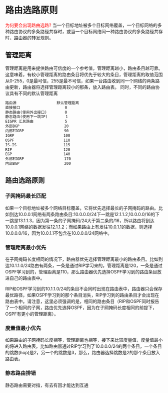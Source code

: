# 路由选路原则

<font color='red'>为何要会出现路由选路?</font>
当一个目标地址被多个目标网络覆盖，一个目标网络的多种路由协议的多条路径共存时，或当一个目标网络同一种路由协议的多条路径共存时，路由器的转发规则。

## 管理距离
管理距离是用来提供路由可信度的一个参考值，管理距离越小，路由条目越可靠。这意味着，有较小管理距离的路由条目将优先于较大的条目，管理距离的取值范围从0-255，0是最可信，255是最不可信，如果一台路由收到同一个网络的两条路由更新，路由器将选择管理距离较小的那条，放入路由表。
同时，不同的路由协议具有不同的默认管理距离
```txt
路由源                  默认管理距离
直接接口                    0
静态路由(使用外出接口)        0
静态路由(使用下一跳IP)        1
EIGPR 汇总路由              5
外部BGP                    20
内部EIGRP                  90
IGRP                      100
OSPF                      110
IS-IS                     115
RIP                       120
EGP                       140                      
外部EIGRP                  170
内部BGP                    200
```
## 路由选路原则
### 子网掩码最长匹配
如果一个目标地址被多个网络目标覆盖，它将优先选择最长的子网掩码的路由。比如到达10.0.0.1网络有两条路由条目:10.0.0.0/24下一跳是12.1.1.2,10.0.0.0/16的下一跳是13.1.1.3，因为第一条的子网掩码/24大于第二条的/16，所以路由将到达10.0.0.1网络的数据发往12.1.1.2；而如果路由上有发往10.0.1.1的数据，则选择10.0.0.0/16，因为10.0.1.1不包含在10.0.0.0/24网络中。
### 管理距离最小优先
在子网掩码长度相同的情况下，路由器优先选择管理距离最小的路由条目。比如到达10.1.1.0/24路由有两条，一条是通过RIP学习来的，管理距离是120，一条是通过OSPF学习到的，管理距离是110，那么路由器优先选择OSPF学习到的路由条目放进自己的路由表中。

RIP和OSPF学习到的10.1.1.0/24的条目不会同时出现在路由表中，路由器只会保存最优路径，如果OSPF学习到的那个条目消失，RIP学习到的路由条目才会出现在路由表中。请注意，这里必须强调的是，相同的路由条目（RIP和OSPF同时报告了一个相同的子网，路由优先选择OSPF，因为在子网掩码长度相同的前提下，OSPF有更小的管理距离）。

### 度量值最小优先
如果路由的子网掩码长度相等，管理距离也相等，接下来比较度量值，度量值最小的将进入路由表。比如路由器通过RIP学习到了10.0.0.0/24的两个条目，一个条目的跳数(hop)是2，另一个的跳数是3，那么，路由器选择跳数是2的那个条目放入路由表。

### 静态路由排错
静态路由需要对指，有去有回才能达到互通